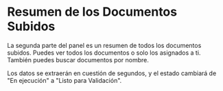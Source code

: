 # Resumen de los Documentos Subidos

La segunda parte del panel es un resumen de todos los documentos subidos. Puedes ver todos los documentos o solo los asignados a ti. También puedes buscar documentos por nombre.

Los datos se extraerán en cuestión de segundos, y el estado cambiará de "En ejecución" a "Listo para Validación".
